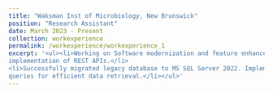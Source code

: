 ```yaml
---
title: "Waksman Inst of Microbiology, New Brunswick"
position: "Research Assistant"
date: March 2023 - Present
collection: workexperience
permalink: /workexperience/workexperience_1
excerpt: '<ul><li>Working on Software modernization and feature enhancements for a website. Involved in full-stack development and
implementation of REST APIs.</li>
<li>Successfully migrated legacy database to MS SQL Server 2022. Implemented stored procedures and optimized database
queries for efficient data retrieval.</li></ul>'
---
```




